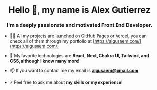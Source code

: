 <h1 align="center">Hello 👋, my name is Alex Gutierrez</h1>
<h3 align="center">I'm a deeply passionate and motivated Front End Developer.</h3>

- 👨‍💻 All my projects are launched on GitHub Pages or Vercel, you can check all of them through my portfolio at [https://algusaem.com/](https://algusaem.com/)

- 💬 My favorite technologies are **React, Next, Chakra UI, Tailwind, and CSS, although I know many more!**

- 📫 If you want to contact me my email is **algusaem@gmail.com**

- ⚡ Feel free to ask me about **my skills or my experience**!

<p align="left">
</p>
